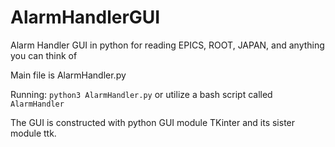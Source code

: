 # AlarmHandlerGUI
Alarm Handler GUI in python for reading EPICS, ROOT, JAPAN, and anything you can think of

Main file is AlarmHandler.py

Running:
`python3 AlarmHandler.py`
or utilize a bash script called `AlarmHandler`

The GUI is constructed with python GUI module TKinter and its sister module ttk.
